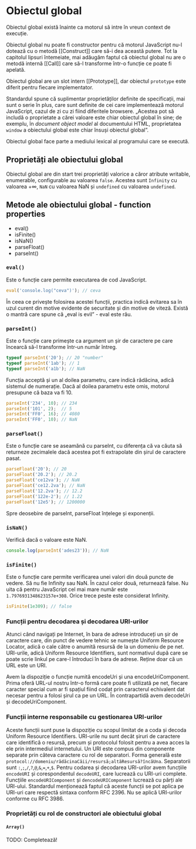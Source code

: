 # Obiectul global

Obiectul global există înainte ca motorul să intre în vreun context de execuție.

Obiectul global nu poate fi constructor pentru că motorul JavaScript nu-l dotează cu o metodă [\[Construct]] care să-i dea această putere. Tot la capitolul lipsuri întemeiate, mai adăugăm faptul că obiectul global nu are o metodă internă [\[Call]] care să-l transforme într-o funcție ce poate fi apelată.

Obiectul global are un slot intern [\[Prototype]], dar obiectul `prototype` este diferit pentru fiecare implementator.

Standardul spune că suplimentar proprietăților definite de specificații, mai sunt o serie în plus, care sunt definite de cei care implementează motorul JavaScript, cazul de zi cu zi fiind diferitele browsere. „Acestea pot să includă o proprietate a cărei valoare este chiar obiectul global în sine; de exemplu, în *document object model* al documentului HTML, proprietatea `window` a obiectului global este chiar însuși obiectul global”.

Obiectul global face parte a mediului lexical al programului care se execută.

## Proprietăți ale obiectului global

Obiectul global are din start trei proprietăți valorice a căror atribute writable, enumerable, configurable au valoarea `false`. Acestea sunt `Infinity` cu valoarea +∞, `NaN` cu valoarea NaN și `undefined` cu valoarea `undefined`.

## Metode ale obiectului global - function properties

- eval()
- isFinite()
- isNaN()
- parseFloat()
- parseInt()

### `eval()`

Este o funcție care permite executarea de cod JavaScript.

```javascript
eval('console.log("ceva")'); // ceva
```

În ceea ce privește folosirea acestei funcții, practica indică evitarea sa în uzul curent din motive evidente de securitate și din motive de viteză. Există o mantră care spune că „eval is evil” - eval este rău.

### `parseInt()`

Este o funcție care primește ca argument un șir de caractere pe care încearcă să-l transforme într-un număr întreg.

```javascript
typeof parseInt('20'); // 20 "number"
typeof parseInt('1ab'); // 1
typeof parseInt('a1b'); // NaN
```

Funcția acceptă și un al doilea parametru, care indică rădăcina, adică sistemul de numerație. Dacă al doilea parametru este omis, motorul presupune că baza va fi 10.

```javascript
parseInt('234', 10); // 234
parseInt('101', 2);  // 5
parseInt('FF0', 16); // 4080
parseInt('FF0', 10); // NaN
```

### `parseFloat()`

Este o funcție care se aseamănă cu parseInt, cu diferența că va căuta să returneze zecimalele dacă acestea pot fi extrapolate din șirul de caractere pasat.

```javascript
parseFloat('20'); // 20
parseFloat('20.2'); // 20.2
parseFloat('ce12va'); // NaN
parseFloat('ce12.2va'); // NaN
parseFloat('12.2va'); // 12.2
parseFloat('122e-2'); // 1.22
parseFloat('12e5'); // 1200000
```

Spre deosebire de parseInt, parseFloat înțelege și exponenții.

### `isNaN()`

Verifică dacă o valoare este NaN.

```javascript
console.log(parseInt('ades23')); // NaN
```

### `isFinite()`

Este o funcție care permite verificarea unei valori din două puncte de vedere. Să nu fie Infinity sau NaN. În cazul celor două, returnează false. Nu uita că pentru JavaScript cel mai mare număr este `1.7976931348623157e+308`. Orice trece peste este considerat Infinity.

```javascript
isFinite(1e309); // false
```

### Funcții pentru decodarea și decodarea URI-urilor

Atunci când navigați pe Internet, în bara de adrese introduceți un șir de caractere care, din punct de vedere tehnic se numește Uniform Resource Locator, adică o cale către o anumită resursă de la un domeniu de pe net. URI-urile, adică Uniform Resource Identifiers, sunt normativul după care se poate scrie linkul pe care-l întroduci în bara de adrese. Reține doar că un URL este un URI.

Avem la dispoziție o funcție numită encodeUri și una encodeUriComponent. Prima oferă URL-ul nostru într-o formă care poate fi utilizată pe net, fiecare caracter special cum ar fi spațiul fiind codat prin caracterul echivalent dat necesar pentru a folosi șirul ca pe un URL. În contrapartidă avem decodeUri și decodeUriComponent.

### Funcții interne responsabile cu gestionarea URI-urilor

Aceste funcții sunt puse la dispoziție cu scopul limitat de a coda și decoda Uniform Resource Identifiers.
URI-urile nu sunt decât șiruri de caractere care identifică o resursă, precum și protocolul folosit pentru a avea acces la ele prin intermediul internetului.
Un URI este compus din componente separate prin câteva caractere cu rol de separatori. Forma generală este `protocol://domeniu/rădăcinaCăii/resursă;altăResursă?încăUna`. Separatorii sunt `:`,`;`,`/`,`?`,`@`,`&`,`=`,`+`,`$`.
Pentru codarea și decodarea URI-urilor avem funcțiile `encodeURI` și corespondentul `decodeURI`, care lucrează cu URI-uri complete. Funcțiile `encodeURIComponent` și `dencodeURIComponent` lucrează cu părți ale URI-ului.
Standardul menționează faptul că aceste funcții se pot aplica pe URI-uri care respectă sintaxa conform RFC 2396. Nu se aplică URI-urilor conforme cu RFC 3986.

### Proprietăți cu rol de constructori ale obiectului global

#### `Array()`

TODO: Completează!
